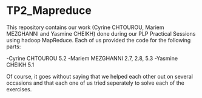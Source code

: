 # TP2_Mapreduce
This repository contains our work (Cyrine CHTOUROU, Mariem MEZGHANNI and Yasmine CHEIKH) done during our PLP Practical Sessions using hadoop MapReduce. 
Each of us provided the code for the following parts: 

-Cyrine CHTOUROU 5.2
-Mariem MEZGHANNI 2.7, 2.8, 5.3
-Yasmine CHEIKH 5.1

Of course, it goes without saying that we helped each other out on several occasions and that each one of us tried seperately to solve each of the exercises. 


